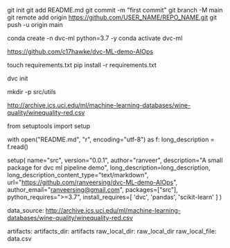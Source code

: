 git init
git add README.md
git commit -m "first commit"
git branch -M main
git remote add origin https://github.com/USER_NAME/REPO_NAME.git
git push -u origin main

conda create -n dvc-ml python=3.7 -y
conda activate dvc-ml


https://github.com/c17hawke/dvc-ML-demo-AIOps

touch requirements.txt
pip install -r requirements.txt


dvc init

mkdir -p src/utils

http://archive.ics.uci.edu/ml/machine-learning-databases/wine-quality/winequality-red.csv


from setuptools import setup

with open("README.md", "r", encoding="utf-8") as f:
    long_description = f.read()

setup(
    name="src",
    version="0.0.1",
    author="ranveer",
    description="A small package for dvc ml pipeline demo",
    long_description=long_description,
    long_description_content_type="text/markdown",
    url="https://github.com/ranveersing/dvc-ML-demo-AIOps",
    author_email="ranveersing@gmail.com",
    packages=["src"],
    python_requires=">=3.7",
    install_requires=[
        'dvc',
        'pandas',
        'scikit-learn'
    ]
)



data_source: http://archive.ics.uci.edu/ml/machine-learning-databases/wine-quality/winequality-red.csv

artifacts: 
  artifacts_dir: artifacts
  raw_local_dir: raw_local_dir
  raw_local_file: data.csv